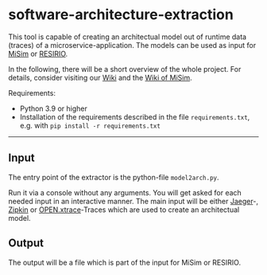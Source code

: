 # software-architecture-extraction
This tool is capable of creating an architectual model out of runtime data (traces) of a microservice-application.
The models can be used as input for [MiSim](https://github.com/Cambio-Project/resilience-simulator) or [RESIRIO](https://github.com/Cambio-Project/hazard-elicitation).

In the following, there will be a short overview of the whole project.
For details, consider visiting our [Wiki](https://github.com/Cambio-Project/software-architecture-extraction/wiki) and the [Wiki of MiSim](https://github.com/Cambio-Project/resilience-simulator/wiki/ArchitectureDescription).

Requirements:
- Python 3.9 or higher
- Installation of the requirements described in the file `requirements.txt`, e.g. with `pip install -r requirements.txt`
---
## Input
The entry point of the extractor is the python-file `model2arch.py`.

Run it via a console without any arguments.
You will get asked for each needed input in an interactive manner.
The main input will be either [Jaeger](https://www.jaegertracing.io/)-, [Zipkin](https://zipkin.io/) or [OPEN.xtrace](https://github.com/spec-rgdevops/OPEN.xtrace)-Traces which are used to create an architectual model.

## Output
The output will be a file which is part of the input for MiSim or RESIRIO.
